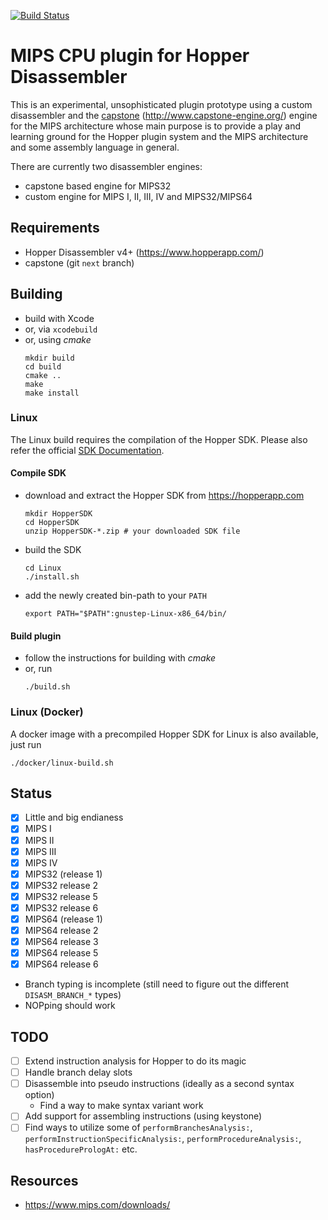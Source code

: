 [![Build Status](https://travis-ci.org/makigumo/MIPSCPU.svg?branch=master)](https://travis-ci.org/makigumo/MIPSCPU)

# MIPS CPU plugin for Hopper Disassembler

This is an experimental, unsophisticated plugin prototype using a custom disassembler and the [capstone](https://github.com/aquynh/capstone) (http://www.capstone-engine.org/) engine for the MIPS architecture whose main purpose is to provide a play and learning ground for the Hopper plugin system and the MIPS architecture and some assembly language in general.

There are currently two disassembler engines:
* capstone based engine for MIPS32
* custom engine for MIPS I, II, III, IV and MIPS32/MIPS64

## Requirements

* Hopper Disassembler v4+ (https://www.hopperapp.com/)
* capstone (git `next` branch)

## Building

* build with Xcode
* or, via `xcodebuild`
* or, using *cmake*
    ```
    mkdir build
    cd build
    cmake ..
    make
    make install
    ```
### Linux

The Linux build requires the compilation of the Hopper SDK.
Please also refer the official [SDK Documentation](https://github.com/makigumo/HopperSDK-v4/blob/master/SDK%20Documentation.pdf). 

#### Compile SDK

* download and extract the Hopper SDK from https://hopperapp.com
    ```
    mkdir HopperSDK
    cd HopperSDK
    unzip HopperSDK-*.zip # your downloaded SDK file
    ```
* build the SDK
    ```
    cd Linux
    ./install.sh
    ```
* add the newly created bin-path to your `PATH`
    ```
    export PATH="$PATH":gnustep-Linux-x86_64/bin/
    ```

#### Build plugin

* follow the instructions for building with *cmake*
* or, run
    ```
    ./build.sh
    ```

### Linux (Docker)

A docker image with a precompiled Hopper SDK for Linux is also available, just run

```
./docker/linux-build.sh
```

## Status

- [x] Little and big endianess
- [x] MIPS I
- [x] MIPS II
- [x] MIPS III
- [x] MIPS IV
- [x] MIPS32 (release 1)
- [x] MIPS32 release 2
- [x] MIPS32 release 5
- [x] MIPS32 release 6
- [x] MIPS64 (release 1)
- [x] MIPS64 release 2
- [x] MIPS64 release 3
- [x] MIPS64 release 5
- [x] MIPS64 release 6
* Branch typing is incomplete (still need to figure out the different `DISASM_BRANCH_*` types)
* NOPping should work

## TODO

* [ ] Extend instruction analysis for Hopper to do its magic
* [ ] Handle branch delay slots
* [ ] Disassemble into pseudo instructions (ideally as a second syntax option)
    * Find a way to make syntax variant work
* [ ] Add support for assembling instructions (using keystone)
* [ ] Find ways to utilize some of `performBranchesAnalysis:`, `performInstructionSpecificAnalysis:`, `performProcedureAnalysis:`, `hasProcedurePrologAt:` etc.

## Resources

* https://www.mips.com/downloads/
